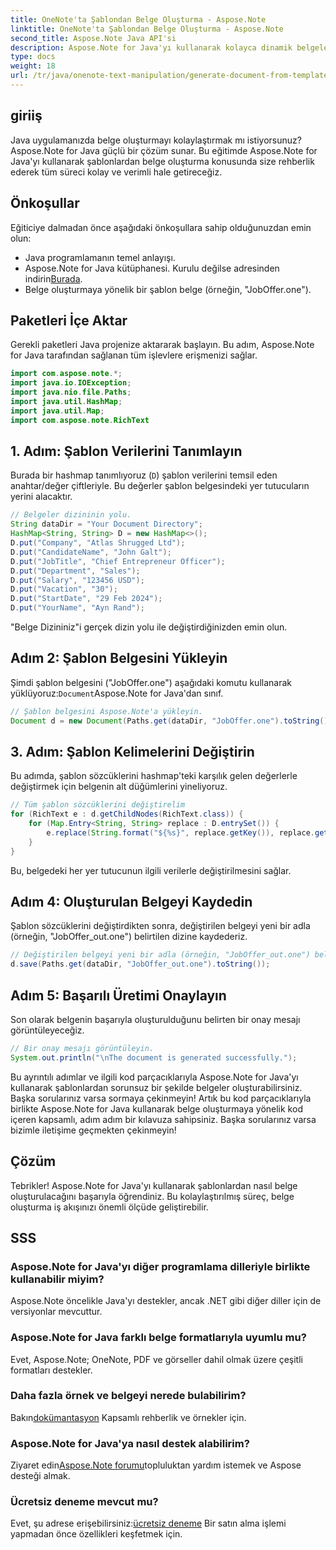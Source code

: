 ```yaml
---
title: OneNote'ta Şablondan Belge Oluşturma - Aspose.Note
linktitle: OneNote'ta Şablondan Belge Oluşturma - Aspose.Note
second_title: Aspose.Note Java API'si
description: Aspose.Note for Java'yı kullanarak kolayca dinamik belgeler oluşturun. Şablonlardan verimli belge oluşturmak için adım adım kılavuzumuzu izleyin.
type: docs
weight: 18
url: /tr/java/onenote-text-manipulation/generate-document-from-template/
---
```

## giriiş
Java uygulamanızda belge oluşturmayı kolaylaştırmak mı istiyorsunuz? Aspose.Note for Java güçlü bir çözüm sunar. Bu eğitimde Aspose.Note for Java'yı kullanarak şablonlardan belge oluşturma konusunda size rehberlik ederek tüm süreci kolay ve verimli hale getireceğiz.
## Önkoşullar
Eğiticiye dalmadan önce aşağıdaki önkoşullara sahip olduğunuzdan emin olun:
- Java programlamanın temel anlayışı.
-  Aspose.Note for Java kütüphanesi. Kurulu değilse adresinden indirin[Burada](https://releases.aspose.com/note/java/).
- Belge oluşturmaya yönelik bir şablon belge (örneğin, "JobOffer.one").
## Paketleri İçe Aktar
Gerekli paketleri Java projenize aktararak başlayın. Bu adım, Aspose.Note for Java tarafından sağlanan tüm işlevlere erişmenizi sağlar.
```java
import com.aspose.note.*;
import java.io.IOException;
import java.nio.file.Paths;
import java.util.HashMap;
import java.util.Map;
import com.aspose.note.RichText
```
## 1. Adım: Şablon Verilerini Tanımlayın
Burada bir hashmap tanımlıyoruz (`D`) şablon verilerini temsil eden anahtar/değer çiftleriyle. Bu değerler şablon belgesindeki yer tutucuların yerini alacaktır.
```java
// Belgeler dizininin yolu.
String dataDir = "Your Document Directory";
HashMap<String, String> D = new HashMap<>();
D.put("Company", "Atlas Shrugged Ltd");
D.put("CandidateName", "John Galt");
D.put("JobTitle", "Chief Entrepreneur Officer");
D.put("Department", "Sales");
D.put("Salary", "123456 USD");
D.put("Vacation", "30");
D.put("StartDate", "29 Feb 2024");
D.put("YourName", "Ayn Rand");
```
"Belge Dizininiz"i gerçek dizin yolu ile değiştirdiğinizden emin olun.
## Adım 2: Şablon Belgesini Yükleyin
 Şimdi şablon belgesini ("JobOffer.one") aşağıdaki komutu kullanarak yüklüyoruz:`Document`Aspose.Note for Java'dan sınıf.
```java
// Şablon belgesini Aspose.Note'a yükleyin.
Document d = new Document(Paths.get(dataDir, "JobOffer.one").toString());
```
## 3. Adım: Şablon Kelimelerini Değiştirin
Bu adımda, şablon sözcüklerini hashmap'teki karşılık gelen değerlerle değiştirmek için belgenin alt düğümlerini yineliyoruz.
```java
// Tüm şablon sözcüklerini değiştirelim
for (RichText e : d.getChildNodes(RichText.class)) {
    for (Map.Entry<String, String> replace : D.entrySet()) {
        e.replace(String.format("${%s}", replace.getKey()), replace.getValue());
    }
}
```
Bu, belgedeki her yer tutucunun ilgili verilerle değiştirilmesini sağlar.
## Adım 4: Oluşturulan Belgeyi Kaydedin
Şablon sözcüklerini değiştirdikten sonra, değiştirilen belgeyi yeni bir adla (örneğin, "JobOffer_out.one") belirtilen dizine kaydederiz.
```java
// Değiştirilen belgeyi yeni bir adla (örneğin, "JobOffer_out.one") belirttiğiniz dizine kaydedin.
d.save(Paths.get(dataDir, "JobOffer_out.one").toString());
```
## Adım 5: Başarılı Üretimi Onaylayın
Son olarak belgenin başarıyla oluşturulduğunu belirten bir onay mesajı görüntüleyeceğiz.
```java
// Bir onay mesajı görüntüleyin.
System.out.println("\nThe document is generated successfully.");
```
Bu ayrıntılı adımlar ve ilgili kod parçacıklarıyla Aspose.Note for Java'yı kullanarak şablonlardan sorunsuz bir şekilde belgeler oluşturabilirsiniz. Başka sorularınız varsa sormaya çekinmeyin!
Artık bu kod parçacıklarıyla birlikte Aspose.Note for Java kullanarak belge oluşturmaya yönelik kod içeren kapsamlı, adım adım bir kılavuza sahipsiniz. Başka sorularınız varsa bizimle iletişime geçmekten çekinmeyin!
## Çözüm
Tebrikler! Aspose.Note for Java'yı kullanarak şablonlardan nasıl belge oluşturulacağını başarıyla öğrendiniz. Bu kolaylaştırılmış süreç, belge oluşturma iş akışınızı önemli ölçüde geliştirebilir.
## SSS
### Aspose.Note for Java'yı diğer programlama dilleriyle birlikte kullanabilir miyim?
Aspose.Note öncelikle Java'yı destekler, ancak .NET gibi diğer diller için de versiyonlar mevcuttur.
### Aspose.Note for Java farklı belge formatlarıyla uyumlu mu?
Evet, Aspose.Note; OneNote, PDF ve görseller dahil olmak üzere çeşitli formatları destekler.
### Daha fazla örnek ve belgeyi nerede bulabilirim?
 Bakın[dokümantasyon](https://reference.aspose.com/note/java/) Kapsamlı rehberlik ve örnekler için.
### Aspose.Note for Java'ya nasıl destek alabilirim?
 Ziyaret edin[Aspose.Note forumu](https://forum.aspose.com/c/note/28)topluluktan yardım istemek ve Aspose desteği almak.
### Ücretsiz deneme mevcut mu?
 Evet, şu adrese erişebilirsiniz:[ücretsiz deneme](https://releases.aspose.com/) Bir satın alma işlemi yapmadan önce özellikleri keşfetmek için.